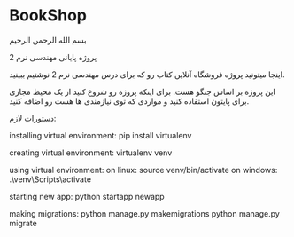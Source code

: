 # BookShop

بسم الله الرحمن الرحیم

پروژه پایانی مهندسی نرم  2

اینجا میتونید پروژه فروشگاه آنلاین کتاب رو که برای درس مهندسی نرم 2 نوشتیم ببینید.

 این پروژه بر اساس جنگو هست. برای اینکه پروژه رو شروع کنید از یک محیط مجازی برای پایتون استفاده کنید و مواردی که توی نیازمندی ها هست رو اضافه کنید.
 
 دستورات لازم:
 
 installing virtual environment:
 pip install virtualenv
 
 creating virtual environment:
 virtualenv venv
 
 using virtual environment:
 on linux: source venv/bin/activate
 on windows: .\venv\Scripts\activate
 
 starting new app:
 python startapp newapp
 
 making migrations:
 python manage.py makemigrations
 python manage.py migrate


